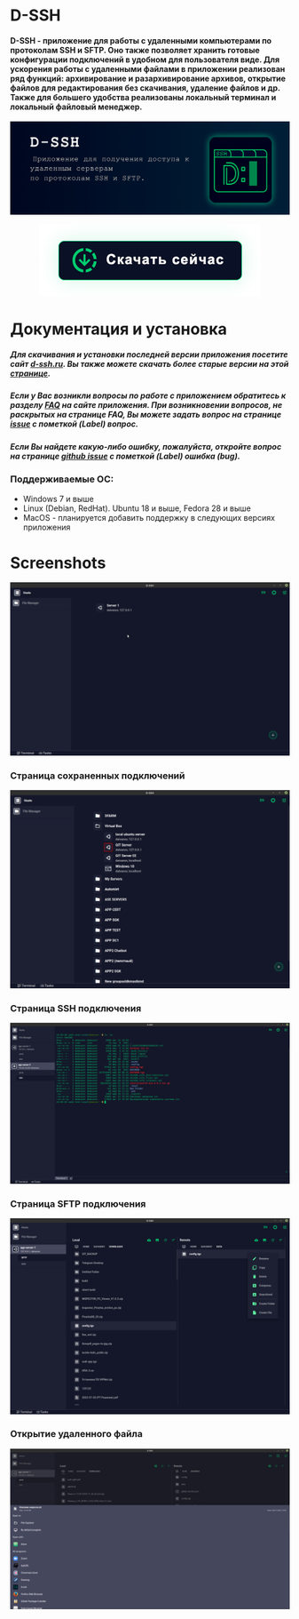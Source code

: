 # D-SSH

#### **D-SSH** - приложение для работы с удаленными компьютерами по протоколам SSH и SFTP. Оно также позволяет хранить готовые конфигурации подключений в удобном для пользователя виде. Для ускорения работы с удаленными файлами в приложении реализован ряд функций: архивирование и разархивирование архивов, открытие файлов для редактирования без скачивания, удаление файлов и др. Также для большего удобства реализованы локальный терминал и локальный файловый менеджер.

![Alt text](./images/poster.png)

<p align="center">  
    <a href="https://d-ssh.ru/#/download" target="_blank">
        <img src="images/download-btn.png" alt="Download"/>
    </a>
</p>

# Документация и установка

##### Для скачивания и установки последней версии приложения посетите сайт [d-ssh.ru](https://d-ssh.ru/#/download). Вы также можете скачать более старые версии на этой [странице](https://d-ssh.ru/#/download-other).

##### Если у Вас возникли вопросы по работе с приложением обратитесь к разделу [FAQ](https://d-ssh.ru/#/faq) на сайте приложения. При возникновении вопросов, не раскрытых на странице FAQ, Вы можете задать вопрос на странице [issue](https://github.com/dlabs71/d-ssh/issues) с пометкой (Label) _вопрос_.

##### Если Вы найдете какую-либо ошибку, пожалуйста, откройте вопрос на странице [github issue](https://github.com/dlabs71/d-ssh/issues) с пометкой (Label) _ошибка (bug)_.

### Поддерживаемые ОС:

* Windows 7 и выше
* Linux (Debian, RedHat). Ubuntu 18 и выше, Fedora 28 и выше
* MacOS - планируется добавить поддержку в следующих версиях приложения

# Screenshots

![Alt text](./images/img_1.gif)

### Страница сохраненных подключений

![Alt text](./images/img_2.png)

### Страница SSH подключения

![Alt text](./images/img_3.png)

### Страница SFTP подключения

![Alt text](./images/img_4.png)

### Открытие удаленного файла

![Alt text](./images/img_5.png)
